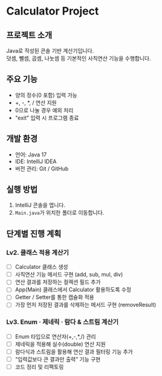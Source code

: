 # Calculator Project

## 프로젝트 소개
Java로 작성된 콘솔 기반 계산기입니다.  
덧셈, 뺄셈, 곱셈, 나눗셈 등 기본적인 사칙연산 기능을 수행합니다.

## 주요 기능
- 양의 정수(0 포함) 입력 가능
- +, -, *, / 연산 지원
- 0으로 나눌 경우 예외 처리
- "exit" 입력 시 프로그램 종료

## 개발 환경
- 언어: Java 17
- IDE: IntelliJ IDEA
- 버전 관리: Git / GitHub

## 실행 방법
1. IntelliJ 콘솔을 엽니다.
2. `Main.java`가 위치한 폴더로 이동합니다.  

## 단계별 진행 계획

### Lv2. 클래스 적용 계산기
- [ ] Calculator 클래스 생성
- [ ] 사칙연산 기능 메서드 구현 (add, sub, mul, div)
- [ ] 연산 결과를 저장하는 컬렉션 필드 추가
- [ ] App(Main) 클래스에서 Calculator 활용하도록 수정
- [ ] Getter / Setter를 통한 캡슐화 적용
- [ ] 가장 먼저 저장된 결과를 삭제하는 메서드 구현 (removeResult)

### Lv3. Enum · 제네릭 · 람다 & 스트림 계산기
- [ ] Enum 타입으로 연산자(+,-,*,/) 관리
- [ ] 제네릭을 적용해 실수(double) 연산 지원
- [ ] 람다식과 스트림을 활용해 연산 결과 필터링 기능 추가
- [ ] “입력값보다 큰 결과만 출력” 기능 구현
- [ ] 코드 정리 및 리팩토링
